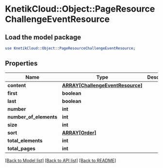 # KnetikCloud::Object::PageResourceChallengeEventResource

## Load the model package
```perl
use KnetikCloud::Object::PageResourceChallengeEventResource;
```

## Properties
Name | Type | Description | Notes
------------ | ------------- | ------------- | -------------
**content** | [**ARRAY[ChallengeEventResource]**](ChallengeEventResource.md) |  | [optional] 
**first** | **boolean** |  | [optional] 
**last** | **boolean** |  | [optional] 
**number** | **int** |  | [optional] 
**number_of_elements** | **int** |  | [optional] 
**size** | **int** |  | [optional] 
**sort** | [**ARRAY[Order]**](Order.md) |  | [optional] 
**total_elements** | **int** |  | [optional] 
**total_pages** | **int** |  | [optional] 

[[Back to Model list]](../README.md#documentation-for-models) [[Back to API list]](../README.md#documentation-for-api-endpoints) [[Back to README]](../README.md)


